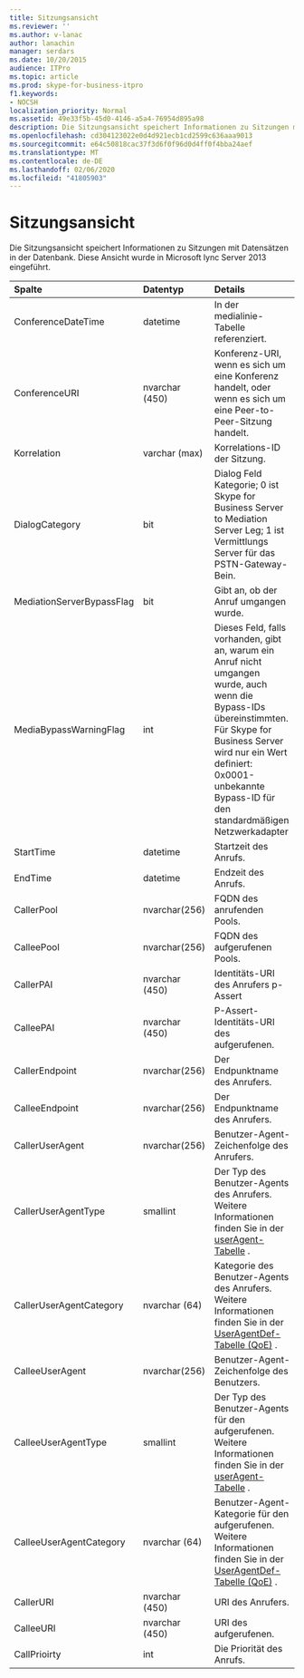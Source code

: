 ```yaml
---
title: Sitzungsansicht
ms.reviewer: ''
ms.author: v-lanac
author: lanachin
manager: serdars
ms.date: 10/20/2015
audience: ITPro
ms.topic: article
ms.prod: skype-for-business-itpro
f1.keywords:
- NOCSH
localization_priority: Normal
ms.assetid: 49e33f5b-45d0-4146-a5a4-76954d895a98
description: Die Sitzungsansicht speichert Informationen zu Sitzungen mit Datensätzen in der Datenbank. Diese Ansicht wurde in Microsoft lync Server 2013 eingeführt.
ms.openlocfilehash: cd304123022e0d4d921ecb1cd2599c636aaa9013
ms.sourcegitcommit: e64c50818cac37f3d6f0f96d0d4ff0f4bba24aef
ms.translationtype: MT
ms.contentlocale: de-DE
ms.lasthandoff: 02/06/2020
ms.locfileid: "41805903"
---
```

# <a name="session-view"></a>Sitzungsansicht
 
Die Sitzungsansicht speichert Informationen zu Sitzungen mit Datensätzen in der Datenbank. Diese Ansicht wurde in Microsoft lync Server 2013 eingeführt.
  
|**Spalte**|**Datentyp**|**Details**|
|:-----|:-----|:-----|
|ConferenceDateTime  <br/> |datetime  <br/> |In der medialinie-Tabelle referenziert.  <br/> |
|ConferenceURI  <br/> |nvarchar (450)  <br/> |Konferenz-URI, wenn es sich um eine Konferenz handelt, oder wenn es sich um eine Peer-to-Peer-Sitzung handelt.  <br/> |
|Korrelation  <br/> |varchar (max)  <br/> |Korrelations-ID der Sitzung.  <br/> |
|DialogCategory  <br/> |bit  <br/> |Dialog Feld Kategorie; 0 ist Skype for Business Server to Mediation Server Leg; 1 ist Vermittlungs Server für das PSTN-Gateway-Bein.  <br/> |
|MediationServerBypassFlag  <br/> |bit  <br/> |Gibt an, ob der Anruf umgangen wurde.  <br/> |
|MediaBypassWarningFlag  <br/> |int  <br/> |Dieses Feld, falls vorhanden, gibt an, warum ein Anruf nicht umgangen wurde, auch wenn die Bypass-IDs übereinstimmten. Für Skype for Business Server wird nur ein Wert definiert:  <br/> 0x0001-unbekannte Bypass-ID für den standardmäßigen Netzwerkadapter  <br/> |
|StartTime  <br/> |datetime  <br/> |Startzeit des Anrufs.  <br/> |
|EndTime  <br/> |datetime  <br/> |Endzeit des Anrufs.  <br/> |
|CallerPool  <br/> |nvarchar(256)  <br/> |FQDN des anrufenden Pools.  <br/> |
|CalleePool  <br/> |nvarchar(256)  <br/> |FQDN des aufgerufenen Pools.  <br/> |
|CallerPAI  <br/> |nvarchar (450)  <br/> |Identitäts-URI des Anrufers p-Assert  <br/> |
|CalleePAI  <br/> |nvarchar (450)  <br/> |P-Assert-Identitäts-URI des aufgerufenen.  <br/> |
|CallerEndpoint  <br/> |nvarchar(256)  <br/> |Der Endpunktname des Anrufers.  <br/> |
|CalleeEndpoint  <br/> |nvarchar(256)  <br/> |Der Endpunktname des Anrufers.  <br/> |
|CallerUserAgent  <br/> |nvarchar(256)  <br/> |Benutzer-Agent-Zeichenfolge des Anrufers.  <br/> |
|CallerUserAgentType  <br/> |smallint  <br/> |Der Typ des Benutzer-Agents des Anrufers. Weitere Informationen finden Sie in der [userAgent-Tabelle](useragent.md) . <br/> |
|CallerUserAgentCategory  <br/> |nvarchar (64)  <br/> |Kategorie des Benutzer-Agents des Anrufers. Weitere Informationen finden Sie in der [UserAgentDef-Tabelle (QoE)](useragentdef-qoe.md) . <br/> |
|CalleeUserAgent  <br/> |nvarchar(256)  <br/> |Benutzer-Agent-Zeichenfolge des Benutzers.  <br/> |
|CalleeUserAgentType  <br/> |smallint  <br/> |Der Typ des Benutzer-Agents für den aufgerufenen. Weitere Informationen finden Sie in der [userAgent-Tabelle](useragent.md) . <br/> |
|CalleeUserAgentCategory  <br/> |nvarchar (64)  <br/> |Benutzer-Agent-Kategorie für den aufgerufenen. Weitere Informationen finden Sie in der [UserAgentDef-Tabelle (QoE)](useragentdef-qoe.md) . <br/> |
|CallerURI  <br/> |nvarchar (450)  <br/> |URI des Anrufers.  <br/> |
|CalleeURI  <br/> |nvarchar (450)  <br/> |URI des aufgerufenen.  <br/> |
|CallPrioirty  <br/> |int  <br/> |Die Priorität des Anrufs.  <br/> |
   

